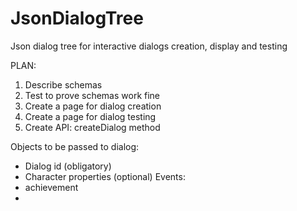 # JsonDialogTree
Json dialog tree for interactive dialogs creation, display and testing



PLAN:
1. Describe schemas
2. Test to prove schemas work fine
3. Create a page for dialog creation
4. Create a page for dialog testing
5. Create API:
createDialog method

Objects to be passed to dialog:
- Dialog id (obligatory)
- Character properties (optional)
Events: 
- achievement
- 


